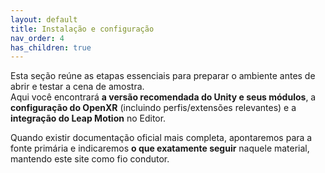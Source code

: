 ```yaml
---
layout: default
title: Instalação e configuração
nav_order: 4
has_children: true
---
```


Esta seção reúne as etapas essenciais para preparar o ambiente antes de abrir e testar a cena de amostra.  
Aqui você encontrará **a versão recomendada do Unity e seus módulos**, a **configuração do OpenXR** (incluindo perfis/extensões relevantes) e a **integração do Leap Motion** no Editor.

Quando existir documentação oficial mais completa, apontaremos para a fonte primária e indicaremos **o que exatamente seguir** naquele material, mantendo este site como fio condutor.
